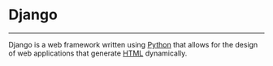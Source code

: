 # Django
___
Django is a web framework written using [Python](/wiki/Python) that allows for the design of web applications that generate [HTML](/wiki/HTML) dynamically.